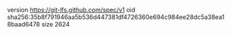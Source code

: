version https://git-lfs.github.com/spec/v1
oid sha256:35b8f791946aa5b536d447381df4726360e694c984ee28dc5a38ea18baad6478
size 2624
